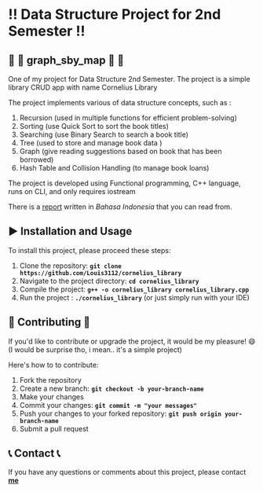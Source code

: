 # :bangbang: **Data Structure Project for 2nd Semester**  :bangbang:

##  :child: :card_index: **graph_sby_map** :child: :card_index:
One of my project for Data Structure 2nd Semester. The project is a simple library CRUD app with name Cornelius Library

The project implements various of data structure concepts, such as :
1. Recursion (used in multiple functions for efficient problem-solving)           
2. Sorting (use Quick Sort to sort the book titles)         
3. Searching (use Binary Search to search a book title)
4. Tree (used to store and manage book data )         
5. Graph (give reading suggestions based on book that has been borrowed)
6. Hash Table and Collision Handling (to manage book loans)

The project is developed using Functional programming, C++ language, runs on CLI, and only requires iostream

There is a [report](https://github.com/user-attachments/files/18434627/Dokumentasi_085_Cornelius_Praktikum.docx)
written in *Bahasa Indonesia* that you can read from.

## :arrow_forward: **Installation and Usage** 
To install this project, please proceed these steps:
1. Clone the repository: **`git clone https://github.com/Louis3112/cornelius_library`**
2. Navigate to the project directory: **`cd cornelius_library`**
3. Compile the project: **`g++ -o cornelius_library cornelius_library.cpp`** 
4. Run the project : **`./cornelius_library`** (or just simply run with your IDE)

## 	:bust_in_silhouette: **Contributing** :bust_in_silhouette:
If you'd like to contribute or upgrade the project, it would be my pleasure! :smile: 
(I would be surprise tho, i mean.. it's a simple project)

Here's how to to contribute:
1. Fork the repository
2. Create a new branch: **`git checkout -b your-branch-name`**
3. Make your changes
4. Commit your changes: **`git commit -m "your messages"`** 
5. Push your changes to your forked repository: **`git push origin your-branch-name`**
6. Submit a pull request

## :telephone_receiver: **Contact** :telephone_receiver:

If you have any questions or comments about this project, please contact **[me](corneliuslouis3112@gmail.com)**
